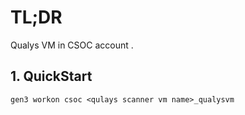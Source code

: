 # TL;DR

Qualys VM in CSOC account .

## 1. QuickStart

```
gen3 workon csoc <qulays scanner vm name>_qualysvm
```




